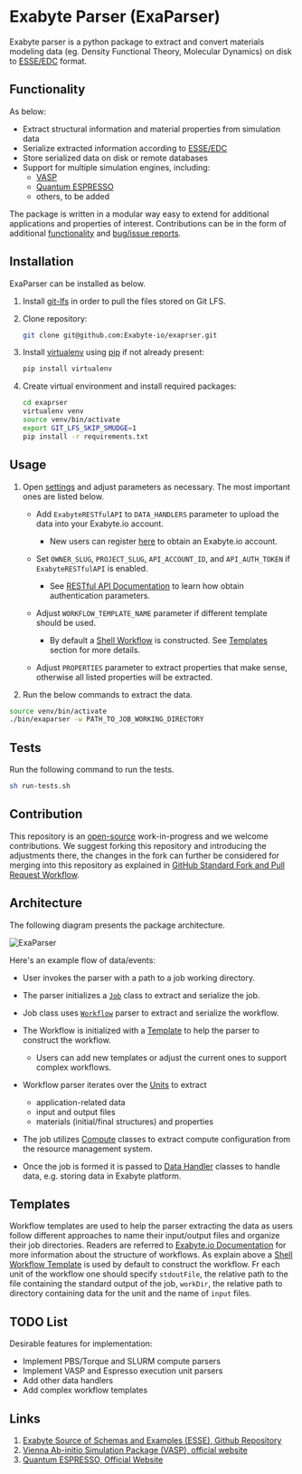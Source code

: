# Exabyte Parser (ExaParser)

Exabyte parser is a python package to extract and convert materials modeling data (eg. Density Functional Theory, Molecular Dynamics) on disk to [ESSE/EDC](https://github.com/Exabyte-io/exabyte-esse) format.

## Functionality

As below:

- Extract structural information and material properties from simulation data
- Serialize extracted information according to [ESSE/EDC](https://github.com/Exabyte-io/exabyte-esse)
- Store serialized data on disk or remote databases
- Support for multiple simulation engines, including:
  - [VASP](#links)
  - [Quantum ESPRESSO](#links)
  - others, to be added

The package is written in a modular way easy to extend for additional applications and properties of interest. Contributions can be in the form of additional [functionality](#todo-list) and [bug/issue reports](https://help.github.com/articles/creating-an-issue/).

## Installation

ExaParser can be installed as below.

1. Install [git-lfs](https://help.github.com/articles/installing-git-large-file-storage/) in order to pull the files stored on Git LFS.

1. Clone repository:
    
    ```bash
    git clone git@github.com:Exabyte-io/exaprser.git
    ```

1. Install [virtualenv](https://virtualenv.pypa.io/en/stable/) using [pip](https://pip.pypa.io/en/stable/) if not already present:

    ```bash
    pip install virtualenv
    ```

1. Create virtual environment and install required packages:

    ```bash
    cd exaprser
    virtualenv venv
    source venv/bin/activate
    export GIT_LFS_SKIP_SMUDGE=1
    pip install -r requirements.txt
    ```

## Usage

1. Open [settings](src/settings.py) and adjust parameters as necessary. The most important ones are listed below.

    - Add `ExabyteRESTfulAPI` to `DATA_HANDLERS` parameter to upload the data into your Exabyte.io account.
    
        - New users can register [here](https://platform.exabyte.io/register) to obtain an Exabyte.io account.
    
    - Set `OWNER_SLUG`, `PROJECT_SLUG`, `API_ACCOUNT_ID`, and `API_AUTH_TOKEN` if `ExabyteRESTfulAPI` is enabled.
    
        - See [RESTful API Documentation](https://docs.exabyte.io/rest-api/overview/) to learn how obtain authentication parameters.
    
    - Adjust `WORKFLOW_TEMPLATE_NAME` parameter if different template should be used.
    
        - By default a [Shell Workflow](src/templates/shell.json) is constructed. See [Templates](#templates) section for more details.
    
    - Adjust `PROPERTIES` parameter to extract properties that make sense, otherwise all listed properties will be extracted.

1. Run the below commands to extract the data.

```bash
source venv/bin/activate
./bin/exaparser -w PATH_TO_JOB_WORKING_DIRECTORY
```

## Tests

Run the following command to run the tests.

```bash
sh run-tests.sh
```

## Contribution

This repository is an [open-source](LICENSE.md) work-in-progress and we welcome contributions. We suggest forking this repository and introducing the adjustments there, the changes in the fork can further be considered for merging into this repository as explained in [GitHub Standard Fork and Pull Request Workflow](https://gist.github.com/Chaser324/ce0505fbed06b947d962).

## Architecture

The following diagram presents the package architecture.

![ExaParser](https://user-images.githubusercontent.com/10528238/53663156-dd876e00-3c19-11e9-868f-41946199eca4.png)

Here's an example flow of data/events:

- User invokes the parser with a path to a job working directory.

- The parser initializes a [`Job`](src/job/__init__.py) class to extract and serialize the job.
 
- Job class uses [`Workflow`](src/workflow/workflow.py) parser to extract and serialize the workflow.

- The Workflow is initialized with a [Template](#templates) to help the parser to construct the workflow.

    - Users can add new templates or adjust the current ones to support complex workflows.

- Workflow parser iterates over the [Units](src/workflow/units) to extract 

    - application-related data
    - input and output files
    - materials (initial/final structures) and properties

- The job utilizes [Compute](src/job/compute) classes to extract compute configuration from the resource management system.

- Once the job is formed it is passed to [Data Handler](src/data/handlers) classes to handle data, e.g. storing data in Exabyte platform.

## Templates

Workflow templates are used to help the parser extracting the data as users follow different approaches to name their input/output files and organize their job directories. Readers are referred to [Exabyte.io Documentation](https://docs.exabyte.io/workflows/overview/) for more information about the structure of workflows. As explain above a [Shell Workflow Template](src/templates/shell.json) is used by default to construct the workflow. Fr each unit of the workflow one should specify `stdoutFile`, the relative path to the file containing the standard output of the job, `workDir`, the relative path to directory containing data for the unit and the name of `input` files.

## TODO List

Desirable features for implementation:

- Implement PBS/Torque and SLURM compute parsers
- Implement VASP and Espresso execution unit parsers
- Add other data handlers
- Add complex workflow templates

## Links

1. [Exabyte Source of Schemas and Examples (ESSE), Github Repository](https://github.com/exabyte-io/exabyte-esse)
1. [Vienna Ab-initio Simulation Package (VASP), official website](https://cms.mpi.univie.ac.at/vasp/)
1. [Quantum ESPRESSO, Official Website](https://www.quantum-espresso.org/)
